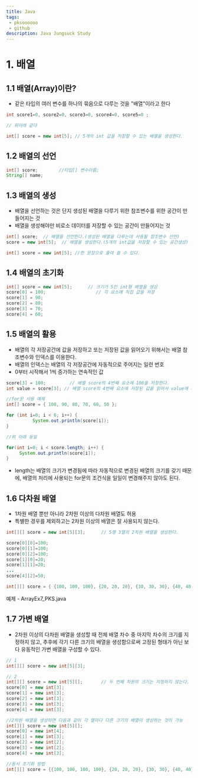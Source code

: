 ```yaml
---
title: Java
tags: 
 - pksoooooo
 - github
description: Java Jungsuck Study
---
```



# 1. 배열

## 1.1 배열(Array)이란?
- 같은 타입의 여러 변수를 하나의 묶음으로 다루는 것을 "배열"이라고 한다
```java
int score1=0, score2=0, score3=0, score4=0, score5=0 ;

// 위아래 같다

int[] score = new int[5]; // 5개의 int 값을 저장할 수 있는 배열을 생성한다.

```

## 1.2 배열의 선언
```java
int[] score;        //타입[] 변수이름;
String[] name;
```

## 1.3 배열의 생성
- 배열을 선언하는 것은 단지 생성된 배열을 다루기 위한 참조변수를 위한 공간이 만들어지는 것
- 배열을 생성해야만 비로소 데이터를 저장할 수 있는 공간이 만들어지는 것
```java
int[] score;  // 배열을 선언한다.(생성된 배열을 다루는데 사용될 참조변수 선언)
score = new int[5];  // 배열을 생성한다.(5개의 int값을 저장할 수 있는 공간생성)

int[] score = new int[5]; //한 문장으로 줄여 쓸 수 있다.
```

## 1.4 배열의 초기화
```java
int[] score = new int[5];      // 크기가 5인 int형 배열을 생성
score[0] = 100;                   // 각 요소에 직접 값을 저장
score[1] = 90;
score[2] = 80;
score[3] = 70;
score[4] = 60;
```

## 1.5 배열의 활용
- 배열의 각 저장공간에 값을 저장하고 또는 저장된 값을 읽어오기 위해서는 배열 참조변수와 인덱스를 이용한다.
- 배열의 인덱스는 배열의 각 저장공간에 자동적으로 주어지는 일련 번호
- 0부터 시작해서 1씩 증가하는 연속적인 값
```java
score[3] = 100;         // 배열 score의 4번째 요소에 100을 저장한다.
int value = score[3]; // 배열 score의 4번째 요소에 저장된 값을 읽어서 value에 저장한다.

//for문 사용 예제
int[] score = { 100, 90, 80, 70, 60, 50 };

for (int i=0; i < 6; i++) {
          System.out.println(score[i]);
}

//위 아래 동일

for(int i=0; i < score.length; i++) {
     System.out.println(score[i]);
}
```
- length는 배열의 크기가 변경됨에 따라 자동적으로 변경된 배열의 크기를 갖기 때문에, 배열의 처리에 사용되는 for문의 조건식을 일일이 변경해주지 않아도 된다.

## 1.6 다차원 배열
- 1차원 배열 뿐만 아니라 2차원 이상의 다차원 배열도 허용
- 특별한 경우를 제외하고는 2차원 이상의 배열은 잘 사용되지 않는다.
```java
int[][] score = new int[5][3];      // 5행 3열의 2차원 배열을 생성한다.

score[0][0]=100;
score[0][1]=100;
score[0][2]=100;
score[1][0]=20;
score[1][1]=20;
...
score[4][2]=50;

int[][] score = { {100, 100, 100}, {20, 20, 20}, {30, 30, 30}, {40, 40, 40}, {50, 50, 50} };

```
예제 - ArrayEx7_PKS.java

## 1.7 가변 배열
- 2차원 이상의 다차원 배열을 생성할 때 전체 배열 차수 중 마지막 차수의 크기를 지정하지 않고, 추후에 각기 다른 크기의 배열을 생성함으로써 고정된 형태가 아닌 보다 유동적인 가변 배열을 구성할 수 있다.
```java
// 1
int[][] score = new int[5][3];

// 2
int[][] score = new int[5][];       // 두 번째 차원의 크기는 지정하지 않는다.
score[0] = new int[3];
score[1] = new int[3];
score[2] = new int[3];
score[3] = new int[3];
score[4] = new int[3];

//2차원 배열을 생성하면 다음과 같이 각 열마다 다른 크기의 배열이 생성하는 것이 가능
int[][] score = new int[5][];
score[0] = new int[4];
score[1] = new int[3];
score[2] = new int[2];
score[3] = new int[2];
score[4] = new int[3];

//동시 초기화 방법
int[][] score = {{100, 100, 100, 100}, {20, 20, 20}, {30, 30}, {40, 40}, {50, 50, 50}};
```

